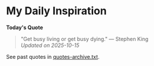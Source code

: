 # My Daily Inspiration

**Today's Quote**  
> "Get busy living or get busy dying." — Stephen King  
*Updated on 2025-10-15*

See past quotes in [quotes-archive.txt](quotes-archive.txt).